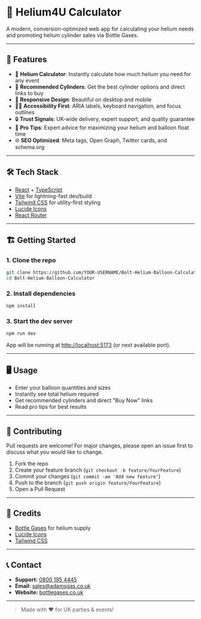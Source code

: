 # 🎈 Helium4U Calculator

A modern, conversion-optimized web app for calculating your helium needs and promoting helium cylinder sales via Bottle Gases.

---

## 🚀 Features
- 🎯 **Helium Calculator**: Instantly calculate how much helium you need for any event
- 🛒 **Recommended Cylinders**: Get the best cylinder options and direct links to buy
- 📱 **Responsive Design**: Beautiful on desktop and mobile
- 🧑‍🦽 **Accessibility First**: ARIA labels, keyboard navigation, and focus outlines
- 🔒 **Trust Signals**: UK-wide delivery, expert support, and quality guarantee
- 🧠 **Pro Tips**: Expert advice for maximizing your helium and balloon float time
- 🌐 **SEO Optimized**: Meta tags, Open Graph, Twitter cards, and schema.org

---

## 🛠️ Tech Stack
- [React](https://react.dev/) + [TypeScript](https://www.typescriptlang.org/)
- [Vite](https://vitejs.dev/) for lightning-fast dev/build
- [Tailwind CSS](https://tailwindcss.com/) for utility-first styling
- [Lucide Icons](https://lucide.dev/)
- [React Router](https://reactrouter.com/)

---

## 🏗️ Getting Started

### 1. Clone the repo
```bash
git clone https://github.com/YOUR-USERNAME/Bolt-Helium-Balloon-Calculator.git
cd Bolt-Helium-Balloon-Calculator
```

### 2. Install dependencies
```bash
npm install
```

### 3. Start the dev server
```bash
npm run dev
```

App will be running at [http://localhost:5173](http://localhost:5173) (or next available port).

---

## 🖥️ Usage
- Enter your balloon quantities and sizes
- Instantly see total helium required
- Get recommended cylinders and direct "Buy Now" links
- Read pro tips for best results

---

## 🤝 Contributing
Pull requests are welcome! For major changes, please open an issue first to discuss what you would like to change.

1. Fork the repo
2. Create your feature branch (`git checkout -b feature/YourFeature`)
3. Commit your changes (`git commit -am 'Add new feature'`)
4. Push to the branch (`git push origin feature/YourFeature`)
5. Open a Pull Request

---

## 🙏 Credits
- [Bottle Gases](https://www.bottlegases.co.uk/) for helium supply
- [Lucide Icons](https://lucide.dev/)
- [Tailwind CSS](https://tailwindcss.com/)

---

## 📞 Contact
- **Support:** [0800 195 4445](tel:08001954445)
- **Email:** [sales@adamsgas.co.uk](mailto:sales@adamsgas.co.uk)
- **Website:** [bottlegases.co.uk](https://www.bottlegases.co.uk/)

---

> Made with ❤️ for UK parties & events! 